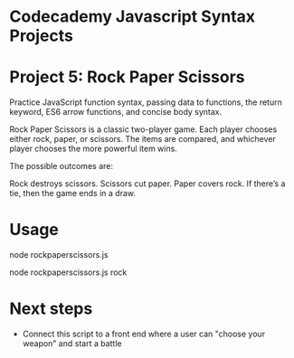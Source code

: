 # Codecademy Javascript Syntax Projects

# Project 5: Rock Paper Scissors

Practice JavaScript function syntax, passing data to functions, the return keyword, ES6 arrow functions, and concise body syntax.

Rock Paper Scissors is a classic two-player game. Each player chooses either rock, paper, or scissors. The items are compared, and whichever player chooses the more powerful item wins.

The possible outcomes are:

Rock destroys scissors.
Scissors cut paper.
Paper covers rock.
If there’s a tie, then the game ends in a draw.

# Usage

node rockpaperscissors.js <your selection>

node rockpaperscissors.js rock

# Next steps

- Connect this script to a front end where a user can "choose your weapon" and start a battle
